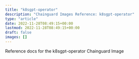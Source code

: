 ```yaml
---
title: "k8sgpt-operator"
description: "Chainguard Images Reference: k8sgpt-operator"
type: "article"
date: 2022-11-28T08:49:15+00:00
lastmod: 2022-11-28T08:49:15+00:00
draft: false
images: []
---
```


Reference docs for the k8sgpt-operator Chainguard Image
